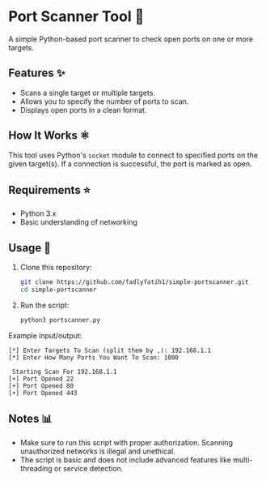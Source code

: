 # Port Scanner Tool 🔎

A simple Python-based port scanner to check open ports on one or more targets.

## Features ✨
- Scans a single target or multiple targets.
- Allows you to specify the number of ports to scan.
- Displays open ports in a clean format.

## How It Works ⚛️
This tool uses Python's `socket` module to connect to specified ports on the given target(s). If a connection is successful, the port is marked as open.

## Requirements ⭐
- Python 3.x
- Basic understanding of networking

## Usage 🚀
1. Clone this repository:
   ```bash
   git clone https://github.com/fadlyfatih1/simple-portscanner.git
   cd simple-portscanner
   ```

2. Run the script:
   ```bash
   python3 portscanner.py
   ```

Example input/output:
```text
[*] Enter Targets To Scan (split them by ,): 192.168.1.1
[*] Enter How Many Ports You Want To Scan: 1000

 Starting Scan For 192.168.1.1
[+] Port Opened 22
[+] Port Opened 80
[+] Port Opened 443
```

## Notes 📊
- Make sure to run this script with proper authorization. Scanning unauthorized networks is illegal and unethical.
- The script is basic and does not include advanced features like multi-threading or service detection.
